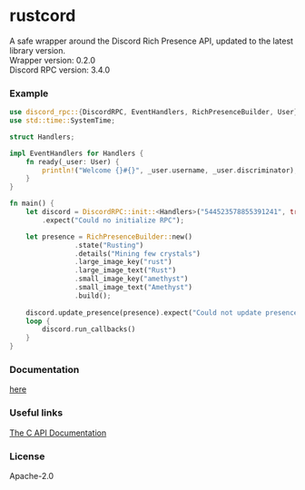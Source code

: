 # rustcord
A safe wrapper around the Discord Rich Presence API, updated to the latest library version.  
Wrapper version: 0.2.0  
Discord RPC version: 3.4.0

### Example
```rust
use discord_rpc::{DiscordRPC, EventHandlers, RichPresenceBuilder, User};
use std::time::SystemTime;

struct Handlers;

impl EventHandlers for Handlers {
    fn ready(_user: User) {
        println!("Welcome {}#{}", _user.username, _user.discriminator);
    }
}

fn main() {
    let discord = DiscordRPC::init::<Handlers>("544523578855391241", true, None)
        .expect("Could no initialize RPC");

    let presence = RichPresenceBuilder::new()
                .state("Rusting")
                .details("Mining few crystals")
                .large_image_key("rust")
                .large_image_text("Rust")
                .small_image_key("amethyst")
                .small_image_text("Amethyst")
                .build();
                
    discord.update_presence(presence).expect("Could not update presence");
    loop {
        discord.run_callbacks()
    }
}
```

### Documentation
[here](https://docs.rs/rustcord)

### Useful links
[The C API Documentation](https://discordapp.com/developers/docs/rich-presence/how-to)  

### License
Apache-2.0